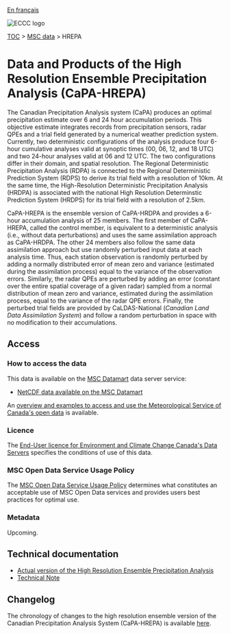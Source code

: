 [En français](readme_hrepa_fr.md)

![ECCC logo](../../img_eccc-logo.png)

[TOC](../../readme_en.md) > [MSC data](../readme_en.md) > HREPA 


# Data and Products of the High Resolution Ensemble Precipitation Analysis (CaPA-HREPA)

The Canadian Precipitation Analysis system (CaPA) produces an optimal precipitation estimate over 6 and 24 hour accumulation periods. This objective estimate integrates records from precipitation sensors, radar QPEs and a trial field generated by a numerical weather prediction system. Currently, two deterministic configurations of the analysis produce four 6-hour cumulative analyses valid at synoptic times (00, 06, 12, and 18 UTC) and two 24-hour analyses valid at 06 and 12 UTC. The two configurations differ in their domain, and spatial resolution. The Regional Deterministic Precipitation Analysis (RDPA) is connected to the Regional Deterministic Prediction System (RDPS) to derive its trial field with a resolution of 10km. At the same time, the High-Resolution Deterministic Precipitation Analysis (HRDPA) is associated with the national High Resolution Determinstic Prediction System (HRDPS) for its trial field with a resolution of 2.5km.

CaPA-HREPA is the ensemble version of CaPA-HRDPA and provides a 6-hour accumulation analysis of 25 members. The first member of CaPA-HREPA, called the control member, is equivalent to a deterministic analysis (i.e., without data perturbations) and uses the same assimilation approach as CaPA-HRDPA. The other 24 members also follow the same data assimilation approach but use randomly perturbed input data at each analysis time. Thus, each station observation is randomly perturbed by adding a normally distributed error of mean zero and variance (estimated during the assimilation process) equal to the variance of the observation errors. Similarly, the radar QPEs are perturbed by adding an error (constant over the entire spatial coverage of a given radar) sampled from a normal distribution of mean zero and variance, estimated during the assimilation process, equal to the variance of the radar QPE errors. Finally, the perturbed trial fields are provided by CaLDAS-National (*Canadian Land Data Assimilation System*) and follow a random perturbation in space with no modification to their accumulations.

## Access

### How to access the data

This data is available on the [MSC Datamart](../../msc-datamart/readme_en.md) data server service:

* [NetCDF data available on the MSC Datamart](readme_hrepa-datamart_en.md) 

An [overview and examples to access and use the Meteorological Service of Canada's open data](../../usage/readme_en.md) is available.

### Licence

The [End-User licence for Environment and Climate Change Canada's Data Servers](../../licence/readme_en.md) specifies the conditions of use of this data.

### MSC Open Data Service Usage Policy

The [MSC Open Data Service Usage Policy](../../usage-policy/readme_en.md) determines what constitutes an acceptable use of MSC Open Data services and provides users best practices for optimal use.

### Metadata

Upcoming.

## Technical documentation

* [Actual version of the High Resolution Ensemble Precipitation Analysis](https://collaboration.cmc.ec.gc.ca/cmc/CMOI/product_guide/docs/tech_specifications/tech_specifications_HREPA_e.pdf)
* [Technical Note](https://collaboration.cmc.ec.gc.ca/cmc/cmoi/product_guide/docs/lib/technote_capa_hrepa_e.pdf)

## Changelog

The chronology of changes to the high resolution ensemble version of the Canadian Precipitation Analysis System (CaPA-HREPA) is available [here](changelog_hrepa_en.md).